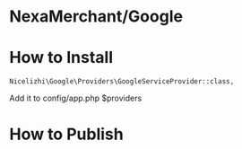 # NexaMerchant/Google

# How to Install


```
Nicelizhi\Google\Providers\GoogleServiceProvider::class,
```
Add it to config/app.php $providers

# How to Publish

```

```